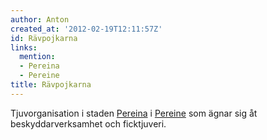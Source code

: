 ```yaml
---
author: Anton
created_at: '2012-02-19T12:11:57Z'
id: Rävpojkarna
links:
  mention:
  - Pereina
  - Pereine
title: Rävpojkarna
---
```


Tjuvorganisation i staden [Pereina] i [Pereine] som ägnar sig åt beskyddarverksamhet och
ficktjuveri.

  [Pereina]: Pereina
  [Pereine]: Pereine
